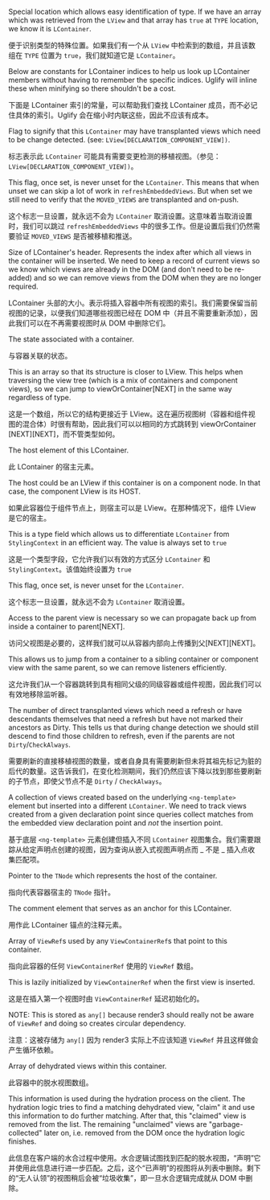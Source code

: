 Special location which allows easy identification of type. If we have an array which was
retrieved from the `LView` and that array has `true` at `TYPE` location, we know it is
`LContainer`.

便于识别类型的特殊位置。如果我们有一个从 `LView` 中检索到的数组，并且该数组在 `TYPE` 位置为 `true`，我们就知道它是 `LContainer`。

Below are constants for LContainer indices to help us look up LContainer members
without having to remember the specific indices.
Uglify will inline these when minifying so there shouldn't be a cost.

下面是 LContainer 索引的常量，可以帮助我们查找 LContainer 成员，而不必记住具体的索引。Uglify 会在缩小时内联这些，因此不应该有成本。

Flag to signify that this `LContainer` may have transplanted views which need to be change
detected. \(see: `LView[DECLARATION_COMPONENT_VIEW])`.

标志表示此 `LContainer` 可能具有需要变更检测的移植视图。（参见：`LView[DECLARATION_COMPONENT_VIEW])`。

This flag, once set, is never unset for the `LContainer`. This means that when unset we can skip
a lot of work in `refreshEmbeddedViews`. But when set we still need to verify
that the `MOVED_VIEWS` are transplanted and on-push.

这个标志一旦设置，就永远不会为 `LContainer` 取消设置。这意味着当取消设置时，我们可以跳过 `refreshEmbeddedViews` 中的很多工作。但是设置后我们仍然需要验证 `MOVED_VIEWS` 是否被移植和推送。

Size of LContainer's header. Represents the index after which all views in the
container will be inserted. We need to keep a record of current views so we know
which views are already in the DOM \(and don't need to be re-added\) and so we can
remove views from the DOM when they are no longer required.

LContainer 头部的大小。表示将插入容器中所有视图的索引。我们需要保留当前视图的记录，以便我们知道哪些视图已经在 DOM 中（并且不需要重新添加），因此我们可以在不再需要视图时从 DOM 中删除它们。

The state associated with a container.

与容器关联的状态。

This is an array so that its structure is closer to LView. This helps
when traversing the view tree \(which is a mix of containers and component
views\), so we can jump to viewOrContainer[NEXT] in the same way regardless
of type.

这是一个数组，所以它的结构更接近于 LView。这在遍历视图树（容器和组件视图的混合体）时很有帮助，因此我们可以以相同的方式跳转到 viewOrContainer [NEXT][NEXT]，而不管类型如何。

The host element of this LContainer.

此 LContainer 的宿主元素。

The host could be an LView if this container is on a component node.
In that case, the component LView is its HOST.

如果此容器位于组件节点上，则宿主可以是 LView。在那种情况下，组件 LView 是它的宿主。

This is a type field which allows us to differentiate `LContainer` from `StylingContext` in an
efficient way. The value is always set to `true`

这是一个类型字段，它允许我们以有效的方式区分 `LContainer` 和 `StylingContext`。该值始终设置为 `true`

This flag, once set, is never unset for the `LContainer`.

这个标志一旦设置，就永远不会为 `LContainer` 取消设置。

Access to the parent view is necessary so we can propagate back
up from inside a container to parent[NEXT].

访问父视图是必要的，这样我们就可以从容器内部向上传播到父[NEXT][NEXT]。

This allows us to jump from a container to a sibling container or component
view with the same parent, so we can remove listeners efficiently.

这允许我们从一个容器跳转到具有相同父级的同级容器或组件视图，因此我们可以有效地移除监听器。

The number of direct transplanted views which need a refresh or have descendants themselves
that need a refresh but have not marked their ancestors as Dirty. This tells us that during
change detection we should still descend to find those children to refresh, even if the parents
are not `Dirty`/`CheckAlways`.

需要刷新的直接移植视图的数量，或者自身具有需要刷新但未将其祖先标记为脏的后代的数量。这告诉我们，在变化检测期间，我们仍然应该下降以找到那些要刷新的子节点，即使父节点不是 `Dirty` / `CheckAlways`。

A collection of views created based on the underlying `<ng-template>` element but inserted into
a different `LContainer`. We need to track views created from a given declaration point since
queries collect matches from the embedded view declaration point and _not_ the insertion point.

基于底层 `<ng-template>` 元素创建但插入不同 `LContainer` 视图集合。我们需要跟踪从给定声明点创建的视图，因为查询从嵌入式视图声明点而 _ 不是 _ 插入点收集匹配项。

Pointer to the `TNode` which represents the host of the container.

指向代表容器宿主的 `TNode` 指针。

The comment element that serves as an anchor for this LContainer.

用作此 LContainer 锚点的注释元素。

Array of `ViewRef`s used by any `ViewContainerRef`s that point to this container.

指向此容器的任何 `ViewContainerRef` 使用的 `ViewRef` 数组。

This is lazily initialized by `ViewContainerRef` when the first view is inserted.

这是在插入第一个视图时由 `ViewContainerRef` 延迟初始化的。

NOTE: This is stored as `any[]` because render3 should really not be aware of `ViewRef` and
doing so creates circular dependency.

注意：这被存储为 `any[]` 因为 render3 实际上不应该知道 `ViewRef` 并且这样做会产生循环依赖。

Array of dehydrated views within this container.

此容器中的脱水视图数组。

This information is used during the hydration process on the client.
The hydration logic tries to find a matching dehydrated view, "claim" it
and use this information to do further matching. After that, this "claimed"
view is removed from the list. The remaining "unclaimed" views are
"garbage-collected" later on, i.e. removed from the DOM once the hydration
logic finishes.

此信息在客户端的水合过程中使用。水合逻辑试图找到匹配的脱水视图，“声明”它并使用此信息进行进一步匹配。之后，这个“已声明”的视图将从列表中删除。剩下的“无人认领”的视图稍后会被“垃圾收集”，即一旦水合逻辑完成就从 DOM 中删除。